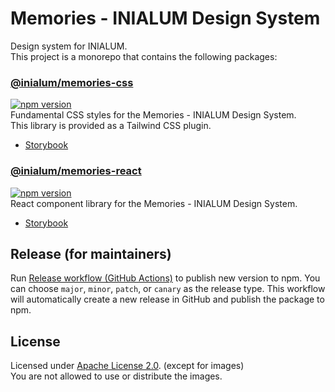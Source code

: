 # Memories - INIALUM Design System

Design system for INIALUM.  
This project is a monorepo that contains the following packages:

### [@inialum/memories-css](packages/css)

[![npm version](https://img.shields.io/npm/v/%40inialum%2Fmemories-css?style=flat&label=%40inialum%2Fmemories-css&color=36B011&cacheSeconds=3600)](https://www.npmjs.com/package/@inialum/memories-css)  
Fundamental CSS styles for the Memories - INIALUM Design System.  
This library is provided as a Tailwind CSS plugin.

- [Storybook](https://memories-css.pages.dev)

### [@inialum/memories-react](packages/react)

[![npm version](https://img.shields.io/npm/v/%40inialum%2Fmemories-react?style=flat&label=%40inialum%2Fmemories-react&color=05809E&cacheSeconds=3600)](https://www.npmjs.com/package/@inialum/memories-react)  
React component library for the Memories - INIALUM Design System.

- [Storybook](https://memories-react.pages.dev)

## Release (for maintainers)

Run [Release workflow (GitHub Actions)](https://github.com/inialum/memories/actions/workflows/release.yml) to publish new version to npm.
You can choose `major`, `minor`, `patch`, or `canary` as the release type.
This workflow will automatically create a new release in GitHub and publish the package to npm.

## License

Licensed under [Apache License 2.0](LICENSE). (except for images)  
You are not allowed to use or distribute the images.
